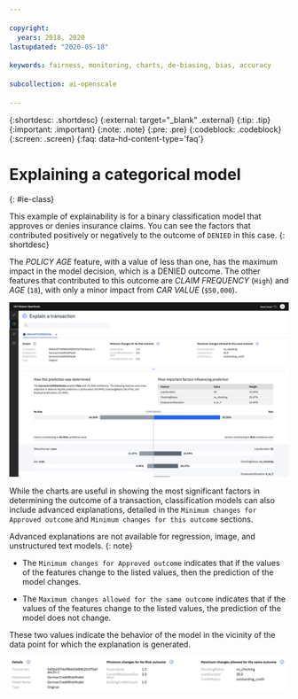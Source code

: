 ```yaml
---

copyright:
  years: 2018, 2020
lastupdated: "2020-05-18"

keywords: fairness, monitoring, charts, de-biasing, bias, accuracy

subcollection: ai-openscale

---
```


{:shortdesc: .shortdesc}
{:external: target="_blank" .external}
{:tip: .tip}
{:important: .important}
{:note: .note}
{:pre: .pre}
{:codeblock: .codeblock}
{:screen: .screen}
{:faq: data-hd-content-type='faq'}

# Explaining a categorical model
{: #ie-class}

This example of explainability is for a binary classification model that approves or denies insurance claims. You can see the factors that contributed positively or negatively to the outcome of `DENIED` in this case.
{: shortdesc}

The *POLICY AGE* feature, with a value of less than one, has the maximum impact in the model decision, which is a DENIED outcome. The other features that contributed to this outcome are *CLAIM FREQUENCY* (`High`) and *AGE* (`18`), with only a minor impact from *CAR VALUE* (`$50,000`).

![Explainability binary classification displays with details about denied and approved claims](images/wos-insight-explain-binary.png)

While the charts are useful in showing the most significant factors in determining the outcome of a transaction, classification models can also include advanced explanations, detailed in the `Minimum changes for Approved outcome` and `Minimum changes for this outcome` sections.

Advanced explanations are not available for regression, image, and unstructured text models.
{: note}

- The `Minimum changes for Approved outcome` indicates that if the values of the features change to the listed values, then the prediction of the model changes.

- The `Maximum changes allowed for the same outcome` indicates that if the values of the features change to the listed values, the prediction of the model does not change.

These two values indicate the behavior of the model in the vicinity of the data point for which the explanation is generated.

![Explainability binary classification details with minimum changes that would be needed to change outcomes](images/wos-insight-explain-binary2.png)
